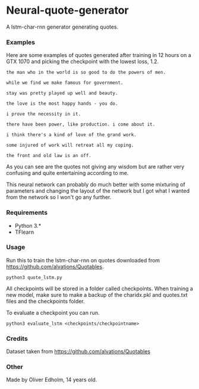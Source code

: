 # Neural-quote-generator
A lstm-char-rnn generator generating quotes.

### Examples
Here are some examples of quotes generated after training in 12 hours on a GTX 1070 and picking the checkpoint with the lowest loss, 1.2.

```
the man who in the world is so good to do the powers of men.

while we find we make famous for government.

stay was pretty played up well and beauty.

the love is the most happy hands - you do.

i prove the necessity in it.

there have been power, like production. i come about it.

i think there's a kind of love of the grand work.

some injured of work will retreat all my coping.

the front and old law is an off.
```

As you can see are the quotes not giving any wisdom but are rather very confusing and quite entertaining according to me.

This neural network can probably do much better with some mixturing of parameters and changing the layout of the network but I got what I wanted from the network so I won't go any further.

### Requirements
* Python 3.*
* TFlearn

### Usage
Run this to train the lstm-char-rnn on quotes downloaded from https://github.com/alvations/Quotables.
```
python3 quote_lstm.py
```

All checkpoints will be stored in a folder called checkpoints. When training a new model, make sure to make a backup of the charidx.pkl and quotes.txt files and the checkpoints folder.

To evaluate a checkpoint you can run.
```
python3 evaluate_lstm <checkpoints/checkpointname>
```

### Credits
Dataset taken from https://github.com/alvations/Quotables

### Other
Made by Oliver Edholm, 14 years old.

